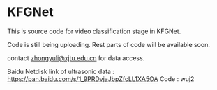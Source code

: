 # KFGNet
This is source code for video classification stage in KFGNet.


Code is still being uploading.
Rest parts of code will be available soon.

contact zhongyuli@xjtu.edu.cn for data access.

Baidu Netdisk link of ultrasonic data : https://pan.baidu.com/s/1_9PRDvjaJbpZfcLL1XA5OA
Code : wuj2

